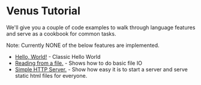 # Venus Tutorial

We'll give you a couple of code examples to walk through language features and serve as a cookbook for common tasks.

Note: Currently NONE of the below features are implemented.

- [Hello, World!](hello-world.md) - Classic Hello World
- [Reading from a file.](read-file.md) - Shows how to do basic file IO
- [Simple HTTP Server.](http-server.md) - Show how easy it is to start a server and serve static html files for everyone.
